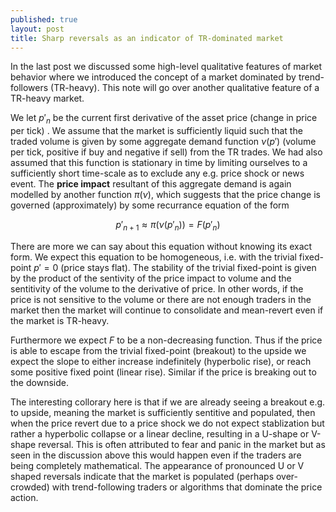 ```yaml
---
published: true
layout: post
title: Sharp reversals as an indicator of TR-dominated market
---
```


In the last post we discussed some high-level qualitative features of market behavior where we introduced the concept of a market dominated by trend-followers (TR-heavy). This note will go over another qualitative feature of a TR-heavy market.

We let $p'_n$ be the current first derivative of the asset price (change in price per tick) . We assume that the market is sufficiently liquid such that the traded volume is given by some aggregate demand function $\nu(p')$ (volume per tick, positive if buy and negative if sell) from the TR trades. We had also assumed that this function is stationary in time by limiting ourselves to a sufficiently short time-scale as to exclude any e.g. price shock or news event. The **price impact** resultant of this aggregate demand is again modelled by another function $\pi(\nu)$, which suggests that the price change is governed (approximately) by some recurrance equation of the form

$$ p'_{n+1} \approx \pi(\nu(p'_n)) = F(p'_n) $$

There are more we can say about this equation without knowing its exact form. We expect this equation to be homogeneous, i.e. with the trivial fixed-point $p'=0$ (price stays flat). The stability of the trivial fixed-point is given by the product of the sentivity of the price impact to volume and the sentitivity of the volume to the derivative of price. In other words, if the price is not sensitive to the volume or there are not enough traders in the market then the market will continue to consolidate and mean-revert even if the market is TR-heavy.

Furthermore we expect $F$ to be a non-decreasing function. Thus if the price is able to escape from the trivial fixed-point (breakout) to the upside we expect the slope to either increase indefinitely (hyperbolic rise), or reach some positive fixed point (linear rise). Similar if the price is breaking out to the downside.

The interesting collorary here is that if we are already seeing a breakout e.g. to upside, meaning the market is sufficiently sentitive and populated, then when the price revert due to a price shock we do not expect stablization but rather a hyperbolic collapse or a linear decline, resulting in a U-shape or V-shape reversal. This is often attributed to fear and panic in the market but as seen in the discussion above this would happen even if the traders are being completely mathematical. The appearance of pronounced U or V shaped reversals indicate that the market is populated (perhaps over-crowded) with trend-following traders or algorithms that dominate the price action.
